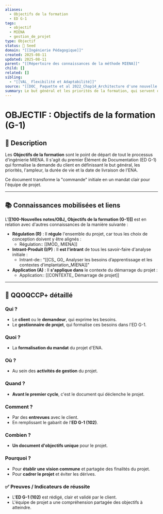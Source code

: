 ```yaml
---
aliases:
  - Objectifs de la formation
  - ED G-1
tags:
  - objectif
  - MIENA
  - gestion_de_projet
type: Objectif
status: 🌱 Seed
domain: "[[Ingénierie Pédagogique]]"
created: 2025-08-11
updated: 2025-08-11
parent: "[[Répertoire des connaissances de la méthode MIENA]]"
child: []
related: []
sibling:
  - "[[VAL_ Flexibilité et Adaptabilité]]"
source: "[[DOC_ Paquette et al 2022_Chap14_Architecture d'une nouvelle méthode d'ingénierie des ENA_ MIENA]]"
summary: Le but général et les priorités de la formation, qui servent de point de départ à tout le projet MIENA.
---
```


# OBJECTIF : Objectifs de la formation (G-1)

## 📌 Description
Les **Objectifs de la formation** sont le point de départ de tout le processus d'ingénierie MIENA. Il s'agit du premier Élément de Documentation (ED G-1) qui formalise la demande du client en définissant le but général, les priorités, l'ampleur, la durée de vie et la date de livraison de l'ENA.

Ce document transforme la "commande" initiale en un mandat clair pour l'équipe de projet.

---
## 📚 Connaissances mobilisées et liens
L'**[[100-Nouvelles notes/OBJ_ Objectifs de la formation (G-1)]]** est en relation avec d'autres connaissances de la manière suivante :

- **Régulation (R)** : Il **régule** l'ensemble du projet, car tous les choix de conception doivent y être alignés :
    - Régulation:: [[MOD_ MIENA]]
- **Intrant-Produit (I/P)** : Il **est l'intrant** de tous les savoir-faire d'analyse initiale :
    - Intrant-de:: "[[CS_ G0_ Analyser les besoins d’apprentissage et les contextes d’implantation_MIENA]]"
- **Application (A)** : Il **s'applique dans** le contexte du démarrage du projet :
    - Application:: [[CONTEXTE_ Démarrage de projet]]

---

## 🔎 QQOQCCP+ détaillé

### Qui ?
- Le **client** ou le **demandeur**, qui exprime les besoins.
- Le **gestionnaire de projet**, qui formalise ces besoins dans l'ED G-1.

### Quoi ?
- La **formalisation du mandat** du projet d'ENA.

### Où ?
- Au sein des **activités de gestion** du projet.

### Quand ?
- **Avant le premier cycle**, c'est le document qui déclenche le projet.

### Comment ?
- Par des **entrevues** avec le client.
- En remplissant le gabarit de l'**ED G-1 (102)**.

### Combien ?
- **Un document d'objectifs unique** pour le projet.

### Pourquoi ?
- Pour **établir une vision commune** et partagée des finalités du projet.
- Pour **cadrer le projet** et éviter les dérives.

### ✅ Preuves / Indicateurs de réussite
- L'**ED G-1 (102)** est rédigé, clair et validé par le client.
- L'équipe de projet a une compréhension partagée des objectifs à atteindre.